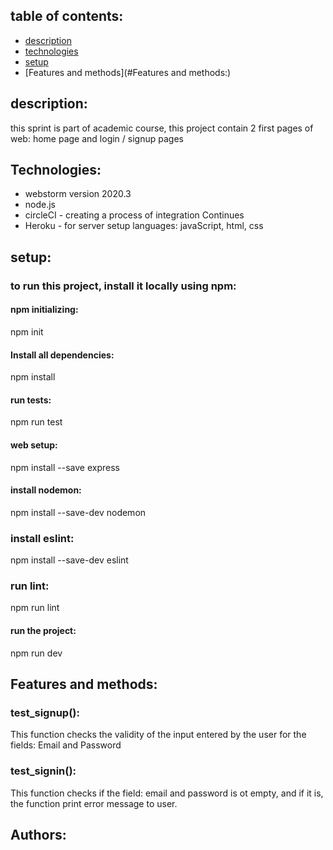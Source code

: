 ## table of contents:
* [description](#description:)
* [technologies](#Technologies:)
* [setup](#setup:)
* [Features and methods](#Features and methods:)

## description:
this sprint is part of academic course, 
this project contain 2 first pages of web: home page and login / signup pages

## Technologies:
* webstorm version 2020.3
* node.js
* circleCI - creating a process of integration Continues
* Heroku - for server setup
languages: javaScript, html, css

## setup:
### to run this project, install it locally using npm:
#### npm initializing:
npm init
#### Install all dependencies:
npm install
#### run tests:
npm run test
#### web setup:
npm install --save  express
#### install nodemon:
npm install --save-dev nodemon
### install eslint:
npm install --save-dev eslint
### run lint:
npm run lint
#### run the project:
npm run dev

## Features and methods:
### test_signup():
This function checks the validity of the input entered by the user for the fields: Email and Password
### test_signin():
This function checks if the field: email and password is ot empty,
and if it is, the function print error message to user.

## Authors:



  